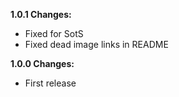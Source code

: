 **1.0.1 Changes:**

* Fixed for SotS
* Fixed dead image links in README

**1.0.0 Changes:**

* First release